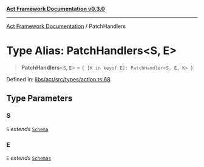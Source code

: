 [**Act Framework Documentation v0.3.0**](../README.md)

***

[Act Framework Documentation](../globals.md) / PatchHandlers

# Type Alias: PatchHandlers\<S, E\>

> **PatchHandlers**\<`S`, `E`\> = `{ [K in keyof E]: PatchHandler<S, E, K> }`

Defined in: [libs/act/src/types/action.ts:68](https://github.com/Rotorsoft/act-root/blob/ecf1ab2f895c5bdf2d70db49738046df56c78030/libs/act/src/types/action.ts#L68)

## Type Parameters

### S

`S` *extends* [`Schema`](Schema.md)

### E

`E` *extends* [`Schemas`](Schemas.md)
